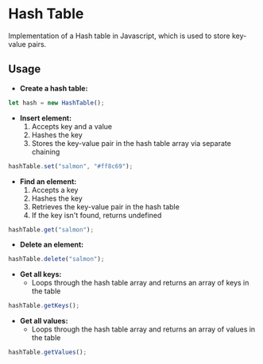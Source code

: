 # Hash Table

Implementation of a Hash table in Javascript, which is used to store key-value pairs. 

## Usage

* **Create a hash table:**
```javascript
let hash = new HashTable();
```

* **Insert element:**
  1. Accepts key and a value
  2. Hashes the key
  3. Stores the key-value pair in the hash table array via separate chaining
```javascript
hashTable.set("salmon", "#ff8c69");
```

* **Find an element:**
  1. Accepts a key
  2. Hashes the key
  3. Retrieves the key-value pair in the hash table
  4. If the key isn't found, returns undefined
```javascript
hashTable.get("salmon");
```

* **Delete an element:**
```javascript
hashTable.delete("salmon");
```

* **Get all keys:**
  * Loops through the hash table array and returns an array of keys in the table
```javascript
hashTable.getKeys();
```

* **Get all values:**
  * Loops through the hash table array and returns an array of values in the table
```javascript
hashTable.getValues();
```







